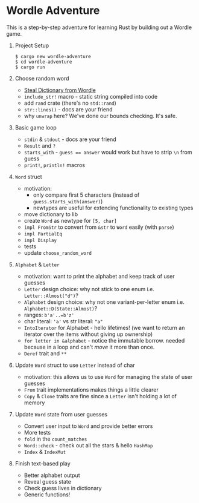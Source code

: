 # Wordle Adventure

This is a step-by-step adventure for learning Rust by building out a Wordle game. 

1. Project Setup
    ```shell
    $ cargo new wordle-adventure
    $ cd wordle-adventure
    $ cargo run
    ```

2. Choose random word

    * [Steal Dictionary from Wordle](https://uk.pcmag.com/games/138290/want-to-up-your-wordle-game-the-winning-word-is-right-on-the-page)
    * `include_str!` macro - static string compiled into code
    * add `rand` crate (there's no `std::rand`)
    * `str::lines()` - docs are your friend
    * why `unwrap` here? We've done our bounds checking. It's safe.

3. Basic game loop

    * `stdin` & `stdout` - docs are your friend
    * `Result` and `?`
    * `starts_with` - `guess == answer` would work but have to strip `\n` from guess
    * `print!`, `println!` macros

4. `Word` struct

    * motivation: 
      * only compare first 5 characters (instead of `guess.starts_with(answer)`)
      * newtypes are useful for extending functionality to existing types
    * move dictionary to lib
    * create `Word` as newtype for `[5, char]`
    * `impl FromStr` to convert from `&str` to `Word` easily (with `parse`)
    * `impl PartialEq`
    * `impl Display`
    * tests
    * update `choose_random_word`

5. `Alphabet` & `Letter`
   * motivation: want to print the alphabet and keep track of user guesses
   * `Letter` design choice: why not stick to one enum i.e. `Letter::Almost("d")`?
   * `Alphabet` design choice: why not one variant-per-letter enum i.e. `Alphabet::D(State::Almost)`?
   * ranges: `b'a'..=b'z'`
   * char literal: `'a'` vs str literal: `"a"`
   * `IntoIterator` for Alphabet - hello lifetimes! (we want to return an iterator over the items without giving up ownership)
   * `for letter in &alphabet` - notice the immutable borrow. needed because in a loop and can't _move_ it more than once.
   * `Deref` trait and `**`

6. Update `Word` struct to use `Letter` instead of char
   * motivation: this allows us to use `Word` for managing the state of user guesses
   * `From` trait implementations makes things a little clearer
   * `Copy` & `Clone` traits are fine since a `Letter` isn't holding a lot of memory
7. Update `Word` state from user guesses
   * Convert user input to `Word` and provide better errors
   * More tests
   * `fold` in the `count_matches`
   * `Word::check` - check out all the stars & hello `HashMap`
   * `Index` & `IndexMut`
8. Finish text-based play
   * Better alphabet output
   * Reveal guess state
   * Check guess lives in dictionary
   * Generic functions!
